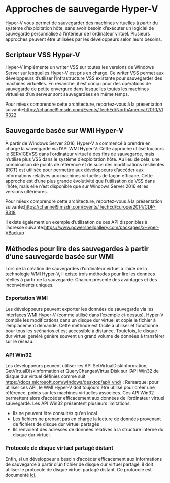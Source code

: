 # <a name="hyper-v-backup-approaches"></a>Approches de sauvegarde Hyper-V
Hyper-V vous permet de sauvegarder des machines virtuelles à partir du système d’exploitation hôte, sans avoir besoin d’exécuter un logiciel de sauvegarde personnalisé à l’intérieur de l’ordinateur virtuel.  Plusieurs approches peuvent être utilisées par les développeurs selon leurs besoins.
## <a name="hyper-v-vss-writer"></a>Scripteur VSS Hyper-V
Hyper-V implémente un writer VSS sur toutes les versions de Windows Server sur lesquelles Hyper-V est pris en charge.  Ce writer VSS permet aux développeurs d’utiliser l’infrastructure VSS existante pour sauvegarder des machines virtuelles.  En revanche, il est conçu pour des opérations de sauvegarde de petite envergure dans lesquelles toutes les machines virtuelles d’un serveur sont sauvegardées en même temps.

Pour mieux comprendre cette architecture, reportez-vous à la présentation suivante:https://channel9.msdn.com/Events/TechEd/NorthAmerica/2010/VIR322
## <a name="hyper-v-wmi-based-backup"></a>Sauvegarde basée sur WMI Hyper-V
À partir de Windows Server 2016, Hyper-V a commencé à prendre en charge la sauvegarde via l’API WMI Hyper-V.  Cette approche utilise toujours le SERVICEVSS dans l’ordinateur virtuel à des fins de sauvegarde, mais n’utilise plus VSS dans le système d’exploitation hôte.  Au lieu de cela, une combinaison de points de référence et de suivi des modifications résilientes (RCT) est utilisée pour permettre aux développeurs d’accéder aux informations relatives aux machines virtuelles de façon efficace.  Cette approche est d’une plus grande évolutivité que l’utilisation de VSS dans l’hôte, mais elle n’est disponible que sur Windows Server 2016 et les versions ultérieures.

Pour mieux comprendre cette architecture, reportez-vous à la présentation suivante:https://channel9.msdn.com/Events/TechEd/Europe/2014/CDP-B318 

Il existe également un exemple d’utilisation de ces API disponibles à l’adresse suivante:https://www.powershellgallery.com/packages/xHyper-VBackup
## <a name="methods-for-reading-backups-from-wmi-based-backup"></a>Méthodes pour lire des sauvegardes à partir d’une sauvegarde basée sur WMI
Lors de la création de sauvegardes d’ordinateur virtuel à l’aide de la technologie WMI Hyper-V, il existe trois méthodes pour lire les données réelles à partir de la sauvegarde.  Chacun présente des avantages et des inconvénients uniques.
### <a name="wmi-export"></a>Exportation WMI
Les développeurs peuvent exporter les données de sauvegarde via les interfaces WMI Hyper-V (comme utilisé dans l’exemple ci-dessus).  Hyper-V compile les modifications dans un disque dur virtuel et copie le fichier à l’emplacement demandé.  Cette méthode est facile à utiliser et fonctionne pour tous les scénarios et est accessible à distance.  Toutefois, le disque dur virtuel généré génère souvent un grand volume de données à transférer sur le réseau.
### <a name="win32-apis"></a>API Win32
Les développeurs peuvent utiliser les API SetVirtualDiskInformation, GetVirtualDiskInformation et QueryChangesVirtualDisk sur l’API Win32 de disque dur virtuel définies comme suit https://docs.microsoft.com/windows/desktop/api/_vhd/ : Remarque: pour utiliser ces API, le WMI Hyper-V doit toujours être utilisé pour créer une référence. points sur les machines virtuelles associées.  Ces API Win32 permettent alors d’accéder efficacement aux données de l’ordinateur virtuel sauvegardé.  Les API Win32 présentent plusieurs limitations:
* Ils ne peuvent être consultés qu’en local
* Les fichiers ne prenant pas en charge la lecture de données provenant de fichiers de disque dur virtuel partagés
* Ils renvoient des adresses de données relatives à la structure interne du disque dur virtuel.

### <a name="remote-shared-virtual-disk-protocol"></a>Protocole de disque virtuel partagé distant
Enfin, si un développeur a besoin d’accéder efficacement aux informations de sauvegarde à partir d’un fichier de disque dur virtuel partagé, il doit utiliser le protocole de disque virtuel partagé distant.  Ce protocole est documenté [ici](https://docs.microsoft.com/openspecs/windows_protocols/ms-rsvd/c865c326-47d6-4a91-a62d-0e8f26007d15).
